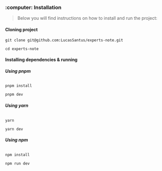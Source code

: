 <h3 id="running">:computer: Installation</h3>

> Below you will find instructions on how to install and run the project:

<h4><strong>Cloning project</strong></h4>

```
git clone git@github.com:LucasSantus/experts-note.git
```

```
cd experts-note
```

<h4><strong>Installing dependencies & running</strong></h4>

<h6><strong>Using pnpm</strong></h6>

```
pnpm install
```

```
pnpm dev
```

<h6><strong>Using yarn</strong></h6>

```
yarn
```

```
yarn dev
```

<h6><strong>Using npm</strong></h6>

```
npm install
```

```
npm run dev
```
